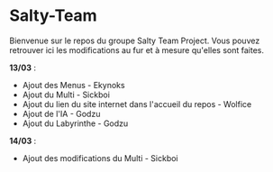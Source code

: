 # Salty-Team
Bienvenue sur le repos du groupe Salty Team Project.
Vous pouvez retrouver ici les modifications au fur et à mesure qu'elles sont faites.

**13/03** : 
  - Ajout des Menus - Ekynoks
  - Ajout du Multi - Sickboi
  - Ajout du lien du site internet dans l'accueil du repos - Wolfice
  - Ajout de l'IA - Godzu
  - Ajout du Labyrinthe - Godzu

**14/03** : 
  - Ajout des modifications du Multi - Sickboi
